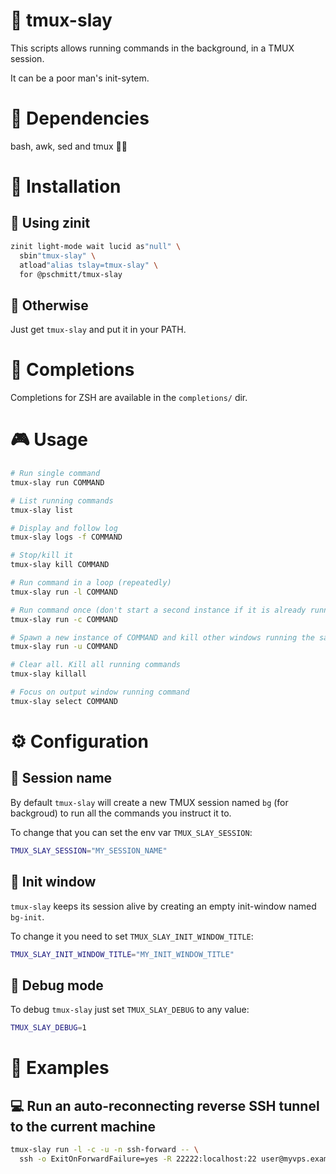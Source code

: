 # 🚬 tmux-slay

This scripts allows running commands in the background, in a TMUX session.

It can be a poor man's init-sytem.

# 🚏 Dependencies

bash, awk, sed and tmux 🤷‍♂️

# 🔨 Installation

## 🧊 Using zinit

```zsh
zinit light-mode wait lucid as"null" \
  sbin"tmux-slay" \
  atload"alias tslay=tmux-slay" \
  for @pschmitt/tmux-slay
```

## 🦆 Otherwise

Just get `tmux-slay` and put it in your PATH.

# 🎼 Completions

Completions for ZSH are available in the `completions/` dir.

# 🎮 Usage

```bash
# Run single command
tmux-slay run COMMAND

# List running commands
tmux-slay list

# Display and follow log
tmux-slay logs -f COMMAND

# Stop/kill it
tmux-slay kill COMMAND

# Run command in a loop (repeatedly)
tmux-slay run -l COMMAND

# Run command once (don't start a second instance if it is already running)
tmux-slay run -c COMMAND

# Spawn a new instance of COMMAND and kill other windows running the same command
tmux-slay run -u COMMAND

# Clear all. Kill all running commands
tmux-slay killall

# Focus on output window running command
tmux-slay select COMMAND
```

# ⚙️ Configuration

## 👶 Session name

By default `tmux-slay` will create a new TMUX session named `bg` (for
backgroud) to run all the commands you instruct it to.

To change that you can set the env var `TMUX_SLAY_SESSION`:

```bash
TMUX_SLAY_SESSION="MY_SESSION_NAME"
```

## 🌅 Init window

`tmux-slay` keeps its session alive by creating an empty init-window named
`bg-init`.

To change it you need to set `TMUX_SLAY_INIT_WINDOW_TITLE`:

```bash
TMUX_SLAY_INIT_WINDOW_TITLE="MY_INIT_WINDOW_TITLE"
```

## 🐛 Debug mode

To debug `tmux-slay` just set `TMUX_SLAY_DEBUG` to any value:

```bash
TMUX_SLAY_DEBUG=1
```

# 🧪 Examples

## 💻 Run an auto-reconnecting reverse SSH tunnel to the current machine

```bash
tmux-slay run -l -c -u -n ssh-forward -- \
  ssh -o ExitOnForwardFailure=yes -R 22222:localhost:22 user@myvps.example.com
```
